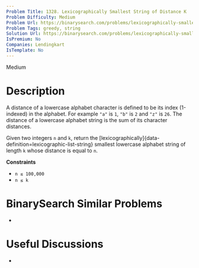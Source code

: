 ```yaml
---
Problem Title: 1328. Lexicographically Smallest String of Distance K
Problem Difficulty: Medium
Problem Url: https://binarysearch.com/problems/lexicographically-smallest-string-of-distance-k/
Problem Tags: greedy, string
Solution Url: https://binarysearch.com/problems/lexicographically-smallest-string-of-distance-k/solutions/
IsPremium: No
Companies: Lendingkart
IsTemplate: No
---
```


<span style="color: ;">Medium</span>

# Description

A distance of a lowercase alphabet character is defined to be its index (1-indexed) in the alphabet. For example `"a"` is `1`, `"b"` is `2` and `"z"` is `26`. The distance of a lowercase alphabet string is the sum of its character distances.

Given two integers `n` and `k`, return the [lexicographically]{data-definition=lexicographic-list-string} smallest lowercase alphabet string of length `k` whose distance is equal to `n`.

**Constraints**
- `n ≤ 100,000`
- `n ≤ k`

# BinarySearch Similar Problems

- []()

# Useful Discussions

- []()
